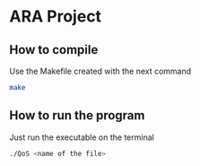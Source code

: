 # ARA Project

## How to compile

Use the Makefile created with the next command

```bash
make
```

## How to run the program

Just run the executable on the terminal

```bash
./QoS <name of the file>
```
